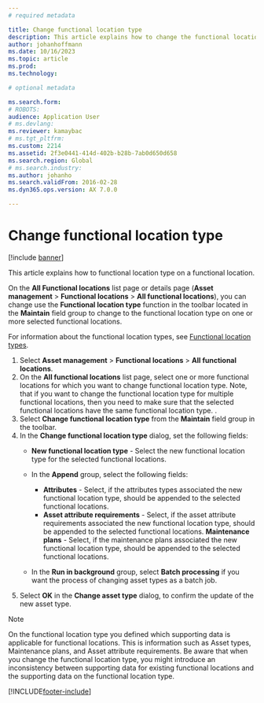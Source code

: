 ```yaml
---
# required metadata

title: Change functional location type
description: This article explains how to change the functional location type on a functional location.
author: johanhoffmann
ms.date: 10/16/2023
ms.topic: article
ms.prod: 
ms.technology: 

# optional metadata

ms.search.form: 
# ROBOTS: 
audience: Application User
# ms.devlang: 
ms.reviewer: kamaybac
# ms.tgt_pltfrm: 
ms.custom: 2214
ms.assetid: 2f3e0441-414d-402b-b28b-7ab0d650d658
ms.search.region: Global
# ms.search.industry: 
ms.author: johanho
ms.search.validFrom: 2016-02-28
ms.dyn365.ops.version: AX 7.0.0

---
```


# Change functional location type

[!include [banner](../../includes/banner.md)]

This article explains how to functional location type on a functional location.

On the **All Functional locations** list page or details page (**Asset management** \> **Functional locations** \> **All functional locations**), you can change use the **Functional location type** function in the toolbar located in the **Maintain** field group to change to the functional location type on one or more selected functional locations. 

For information about the functional location types, see [Functional location types](../setup-for-functional-locations/functional-location-types.md). 

1. Select **Asset management** \> **Functional locations** \> **All functional locations**.
2. On the **All functional locations** list page, select one or more functional locations for which you want to change functional location type. Note, that if you want to change the functional location type for multiple functional locations, then you need to make sure that the selected functional locations have the same functional location type. .
3. Select **Change functional location type** from the **Maintain** field group in the toolbar. 
4. In the **Change functional location type** dialog, set the following fields:
    - **New functional location type** - Select the new functional location type for the selected functional locations.
    
    - In the **Append** group, select the following fields:
        - **Attributes** - Select, if the attributes types associated the new functional location type, should be appended to the selected functional locations.
        - **Asset attribute requirements** - Select, if the asset attribute requirements associated the new functional location type, should be appended to the selected functional locations.
         **Maintenance plans** - Select, if the maintenance plans associated the new functional location type, should be appended to the selected functional locations.
    - In the **Run in background** group, select **Batch processing** if you want the process of changing asset types as a batch job.
5. Select **OK** in the **Change asset type** dialog, to confirm the update of the new asset type.

> [!NOTE]
> On the functional location type you defined which supporting data is applicable for functional locations. This is information such as Asset types, Maintenance plans, and Asset attribute requirements. Be aware that when you change the functional location type, you might introduce an inconsistency between supporting data for existing functional locations and the supporting data on the functional location type. 

[!INCLUDE[footer-include](../../../includes/footer-banner.md)]